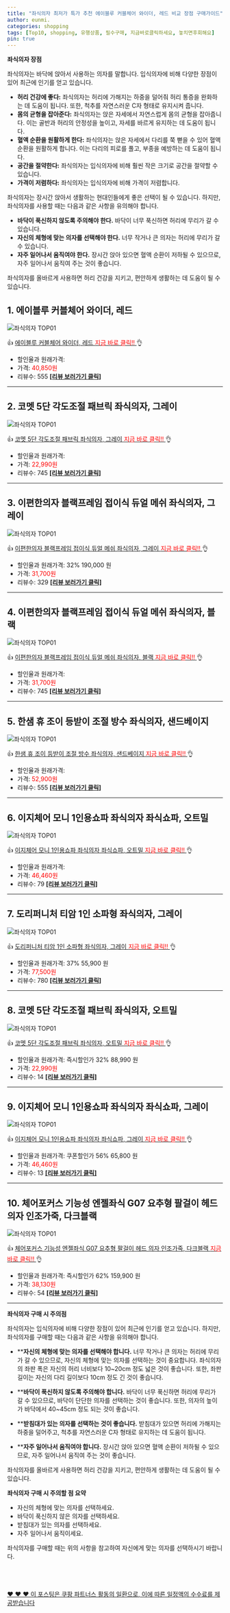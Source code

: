 ```yaml
---
title: "좌식의자 최저가 특가 추천 에이블루 커블체어 와이더, 레드 비교 장점 구매가이드"
author: eunmi.
categories: shopping
tags: [Top10, shopping, 유행상품, 필수구매, 지금바로클릭하세요, 놓치면후회해요]
pin: true
---
```

**좌식의자 장점**

좌식의자는 바닥에 앉아서 사용하는 의자를 말합니다. 입식의자에 비해 다양한 장점이 있어 최근에 인기를 얻고 있습니다.

* **허리 건강에 좋다:** 좌식의자는 허리에 가해지는 하중을 덜어줘 허리 통증을 완화하는 데 도움이 됩니다. 또한, 척추를 자연스러운 C자 형태로 유지시켜 줍니다.
* **몸의 균형을 잡아준다:** 좌식의자는 앉은 자세에서 자연스럽게 몸의 균형을 잡아줍니다. 이는 골반과 허리의 안정성을 높이고, 자세를 바르게 유지하는 데 도움이 됩니다.
* **혈액 순환을 원활하게 한다:** 좌식의자는 앉은 자세에서 다리를 쭉 뻗을 수 있어 혈액 순환을 원활하게 합니다. 이는 다리의 피로를 풀고, 부종을 예방하는 데 도움이 됩니다.
* **공간을 절약한다:** 좌식의자는 입식의자에 비해 훨씬 작은 크기로 공간을 절약할 수 있습니다.
* **가격이 저렴하다:** 좌식의자는 입식의자에 비해 가격이 저렴합니다.

좌식의자는 장시간 앉아서 생활하는 현대인들에게 좋은 선택이 될 수 있습니다. 하지만, 좌식의자를 사용할 때는 다음과 같은 사항을 유의해야 합니다.

* **바닥이 푹신하지 않도록 주의해야 한다.** 바닥이 너무 푹신하면 허리에 무리가 갈 수 있습니다.
* **자신의 체형에 맞는 의자를 선택해야 한다.** 너무 작거나 큰 의자는 허리에 무리가 갈 수 있습니다.
* **자주 일어나서 움직여야 한다.** 장시간 앉아 있으면 혈액 순환이 저하될 수 있으므로, 자주 일어나서 움직여 주는 것이 좋습니다.

좌식의자를 올바르게 사용하면 허리 건강을 지키고, 편안하게 생활하는 데 도움이 될 수 있습니다.

   

## 1. 에이블루 커블체어 와이더, 레드

![좌식의자 TOP01](https://thumbnail9.coupangcdn.com/thumbnails/remote/230x230ex/image/vendor_inventory/b36a/4c105fd2811a1523a354e6a43bce44ed76f16366c26dcf18feb4bd86b48d.png)


👍 [에이블루 커블체어 와이더, 레드 <font color=red> 지금 바로 클릭!! </font> ](https://link.coupang.com/re/AFFSDP?lptag=AF3617701&subid=GithubCoopas&pageKey=5617771260&traceid=V0-153&itemId=9098214300&vendorItemId=86951550590) 👌 


- 할인율과 원래가격: 
- 가격: <span style='color:red'>40,850원</span>
- 리뷰수: 555  [**[리뷰 보러가기 클릭]**](https://link.coupang.com/re/AFFSDP?lptag=AF3617701&subid=GithubCoopas&pageKey=5617771260&traceid=V0-153&itemId=9098214300&vendorItemId=86951550590)

---


   

## 2. 코멧 5단 각도조절 패브릭 좌식의자, 그레이

![좌식의자 TOP01](https://thumbnail8.coupangcdn.com/thumbnails/remote/230x230ex/image/retail/images/537881800080394-3a08e091-49c1-4977-a6dd-e43857e05b7c.jpg)


👍 [코멧 5단 각도조절 패브릭 좌식의자, 그레이 <font color=red> 지금 바로 클릭!! </font> ](https://link.coupang.com/re/AFFSDP?lptag=AF3617701&subid=GithubCoopas&pageKey=6908241889&traceid=V0-153&itemId=16639822845&vendorItemId=83824033698) 👌 


- 할인율과 원래가격: 
- 가격: <span style='color:red'>22,990원</span>
- 리뷰수: 745  [**[리뷰 보러가기 클릭]**](https://link.coupang.com/re/AFFSDP?lptag=AF3617701&subid=GithubCoopas&pageKey=6908241889&traceid=V0-153&itemId=16639822845&vendorItemId=83824033698)

---


   

## 3. 이편한의자 블랙프레임 접이식 듀얼 메쉬 좌식의자, 그레이

![좌식의자 TOP01](https://thumbnail8.coupangcdn.com/thumbnails/remote/230x230ex/image/retail/images/2018/11/08/20/8/a8cb17bb-b853-4bf9-bf3c-469246f9a7a2.jpg)


👍 [이편한의자 블랙프레임 접이식 듀얼 메쉬 좌식의자, 그레이 <font color=red> 지금 바로 클릭!! </font> ](https://link.coupang.com/re/AFFSDP?lptag=AF3617701&subid=GithubCoopas&pageKey=156363288&traceid=V0-153&itemId=450266639&vendorItemId=4115309942) 👌 


- 할인율과 원래가격: 32%  190,000   원
- 가격: <span style='color:red'>31,700원</span>
- 리뷰수: 329  [**[리뷰 보러가기 클릭]**](https://link.coupang.com/re/AFFSDP?lptag=AF3617701&subid=GithubCoopas&pageKey=156363288&traceid=V0-153&itemId=450266639&vendorItemId=4115309942)

---


   

## 4. 이편한의자 블랙프레임 접이식 듀얼 메쉬 좌식의자, 블랙

![좌식의자 TOP01](https://thumbnail9.coupangcdn.com/thumbnails/remote/230x230ex/image/product/image/vendoritem/2019/06/20/4115309739/a4645d55-0a88-4631-96ee-75f8204443ad.jpg)


👍 [이편한의자 블랙프레임 접이식 듀얼 메쉬 좌식의자, 블랙 <font color=red> 지금 바로 클릭!! </font> ](https://link.coupang.com/re/AFFSDP?lptag=AF3617701&subid=GithubCoopas&pageKey=156363288&traceid=V0-153&itemId=450266594&vendorItemId=4115309739) 👌 


- 할인율과 원래가격: 
- 가격: <span style='color:red'>31,700원</span>
- 리뷰수: 745  [**[리뷰 보러가기 클릭]**](https://link.coupang.com/re/AFFSDP?lptag=AF3617701&subid=GithubCoopas&pageKey=156363288&traceid=V0-153&itemId=450266594&vendorItemId=4115309739)

---


   

## 5. 한샘 휴 조이 등받이 조절 방수 좌식의자, 샌드베이지

![좌식의자 TOP01](https://thumbnail6.coupangcdn.com/thumbnails/remote/230x230ex/image/rs_quotation_api/zvbb9a3v/1f1582dd94724a718262ce292e8b7aad.jpg)


👍 [한샘 휴 조이 등받이 조절 방수 좌식의자, 샌드베이지 <font color=red> 지금 바로 클릭!! </font> ](https://link.coupang.com/re/AFFSDP?lptag=AF3617701&subid=GithubCoopas&pageKey=5671978962&traceid=V0-153&itemId=9342480371&vendorItemId=76627746161) 👌 


- 할인율과 원래가격: 
- 가격: <span style='color:red'>52,900원</span>
- 리뷰수: 555  [**[리뷰 보러가기 클릭]**](https://link.coupang.com/re/AFFSDP?lptag=AF3617701&subid=GithubCoopas&pageKey=5671978962&traceid=V0-153&itemId=9342480371&vendorItemId=76627746161)

---


   

## 6. 이지체어 모니 1인용쇼파 좌식의자 좌식쇼파, 오트밀

![좌식의자 TOP01](https://thumbnail9.coupangcdn.com/thumbnails/remote/230x230ex/image/vendor_inventory/17c5/3667b9d2a356f6cbfd1ca308e0a50174b1c9645fcccbc24da06b51e78e72.jpg)


👍 [이지체어 모니 1인용쇼파 좌식의자 좌식쇼파, 오트밀 <font color=red> 지금 바로 클릭!! </font> ](https://link.coupang.com/re/AFFSDP?lptag=AF3617701&subid=GithubCoopas&pageKey=6713646281&traceid=V0-153&itemId=15594704083&vendorItemId=78330299048) 👌 


- 할인율과 원래가격: 
- 가격: <span style='color:red'>46,460원</span>
- 리뷰수: 79  [**[리뷰 보러가기 클릭]**](https://link.coupang.com/re/AFFSDP?lptag=AF3617701&subid=GithubCoopas&pageKey=6713646281&traceid=V0-153&itemId=15594704083&vendorItemId=78330299048)

---


   

## 7. 도리퍼니처 티암 1인 소파형 좌식의자, 그레이

![좌식의자 TOP01](https://thumbnail7.coupangcdn.com/thumbnails/remote/230x230ex/image/retail/images/8990166554906118-1d117a4a-bfd0-41d8-b2da-aaac7bb19280.jpg)


👍 [도리퍼니처 티암 1인 소파형 좌식의자, 그레이 <font color=red> 지금 바로 클릭!! </font> ](https://link.coupang.com/re/AFFSDP?lptag=AF3617701&subid=GithubCoopas&pageKey=1490546931&traceid=V0-153&itemId=2558847663&vendorItemId=71866108606) 👌 


- 할인율과 원래가격: 37%  55,900   원
- 가격: <span style='color:red'>77,500원</span>
- 리뷰수: 780  [**[리뷰 보러가기 클릭]**](https://link.coupang.com/re/AFFSDP?lptag=AF3617701&subid=GithubCoopas&pageKey=1490546931&traceid=V0-153&itemId=2558847663&vendorItemId=71866108606)

---


   

## 8. 코멧 5단 각도조절 패브릭 좌식의자, 오트밀

![좌식의자 TOP01](https://thumbnail6.coupangcdn.com/thumbnails/remote/230x230ex/image/retail/images/376677368078699-866796c9-a928-4be7-8f45-3f7227ce2f1f.jpg)


👍 [코멧 5단 각도조절 패브릭 좌식의자, 오트밀 <font color=red> 지금 바로 클릭!! </font> ](https://link.coupang.com/re/AFFSDP?lptag=AF3617701&subid=GithubCoopas&pageKey=6908241889&traceid=V0-153&itemId=17026692545&vendorItemId=84202058169) 👌 


- 할인율과 원래가격: 즉시할인가 32%  88,990   원
- 가격: <span style='color:red'>22,990원</span>
- 리뷰수: 14  [**[리뷰 보러가기 클릭]**](https://link.coupang.com/re/AFFSDP?lptag=AF3617701&subid=GithubCoopas&pageKey=6908241889&traceid=V0-153&itemId=17026692545&vendorItemId=84202058169)

---


   

## 9. 이지체어 모니 1인용쇼파 좌식의자 좌식쇼파, 그레이

![좌식의자 TOP01](https://thumbnail8.coupangcdn.com/thumbnails/remote/230x230ex/image/vendor_inventory/d8d9/26e3611e87729c4fdaef57c5c2d62721f177c069dc37829ef98bde63490f.jpg)


👍 [이지체어 모니 1인용쇼파 좌식의자 좌식쇼파, 그레이 <font color=red> 지금 바로 클릭!! </font> ](https://link.coupang.com/re/AFFSDP?lptag=AF3617701&subid=GithubCoopas&pageKey=6713646281&traceid=V0-153&itemId=15594704084&vendorItemId=78330299012) 👌 


- 할인율과 원래가격: 쿠폰할인가 56%  65,800   원
- 가격: <span style='color:red'>46,460원</span>
- 리뷰수: 13  [**[리뷰 보러가기 클릭]**](https://link.coupang.com/re/AFFSDP?lptag=AF3617701&subid=GithubCoopas&pageKey=6713646281&traceid=V0-153&itemId=15594704084&vendorItemId=78330299012)

---


   

## 10. 체어포커스 기능성 엔젤좌식 G07 요추형 팔걸이 헤드 의자 인조가죽, 다크블랙

![좌식의자 TOP01](https://thumbnail8.coupangcdn.com/thumbnails/remote/230x230ex/image/retail/images/2017/03/23/10/1/ef9caed3-034a-42e7-bc9c-6d484f5f45ff.jpg)


👍 [체어포커스 기능성 엔젤좌식 G07 요추형 팔걸이 헤드 의자 인조가죽, 다크블랙 <font color=red> 지금 바로 클릭!! </font> ](https://link.coupang.com/re/AFFSDP?lptag=AF3617701&subid=GithubCoopas&pageKey=17613103&traceid=V0-153&itemId=70586747&vendorItemId=3114164572) 👌 


- 할인율과 원래가격: 즉시할인가 62%  159,900   원
- 가격: <span style='color:red'>38,130원</span>
- 리뷰수: 54  [**[리뷰 보러가기 클릭]**](https://link.coupang.com/re/AFFSDP?lptag=AF3617701&subid=GithubCoopas&pageKey=17613103&traceid=V0-153&itemId=70586747&vendorItemId=3114164572)

---
**좌식의자 구매 시 주의점**

좌식의자는 입식의자에 비해 다양한 장점이 있어 최근에 인기를 얻고 있습니다. 하지만, 좌식의자를 구매할 때는 다음과 같은 사항을 유의해야 합니다.

* ****자신의 체형에 맞는 의자를 선택해야 합니다.** 너무 작거나 큰 의자는 허리에 무리가 갈 수 있으므로, 자신의 체형에 맞는 의자를 선택하는 것이 중요합니다. 좌식의자의 좌판 폭은 자신의 허리 너비보다 10~20cm 정도 넓은 것이 좋습니다. 또한, 좌판 길이는 자신의 다리 길이보다 10cm 정도 긴 것이 좋습니다.

* ****바닥이 푹신하지 않도록 주의해야 합니다.** 바닥이 너무 푹신하면 허리에 무리가 갈 수 있으므로, 바닥이 단단한 의자를 선택하는 것이 좋습니다. 또한, 의자의 높이가 바닥에서 40~45cm 정도 되는 것이 좋습니다.

* ****받침대가 있는 의자를 선택하는 것이 좋습니다.** 받침대가 있으면 허리에 가해지는 하중을 덜어주고, 척추를 자연스러운 C자 형태로 유지하는 데 도움이 됩니다.

* ****자주 일어나서 움직여야 합니다.** 장시간 앉아 있으면 혈액 순환이 저하될 수 있으므로, 자주 일어나서 움직여 주는 것이 좋습니다.

좌식의자를 올바르게 사용하면 허리 건강을 지키고, 편안하게 생활하는 데 도움이 될 수 있습니다.

**좌식의자 구매 시 주의할 점 요약**

* 자신의 체형에 맞는 의자를 선택하세요.
* 바닥이 푹신하지 않은 의자를 선택하세요.
* 받침대가 있는 의자를 선택하세요.
* 자주 일어나서 움직이세요.

좌식의자를 구매할 때는 위의 사항을 참고하여 자신에게 맞는 의자를 선택하시기 바랍니다.<br><br><br><br><br> [ ❤ ❤ ❤ 이 포스팅은 쿠팡 파트너스 활동의 일환으로, 이에 따른 일정액의 수수료를 제공받습니다](https://link.coupang.com/a/bcEFyh)